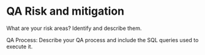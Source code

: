 # QA Risk and mitigation <a name="qa"></a>

What are your risk areas? Identify and describe them.



QA Process:
Describe your QA process and include the SQL queries used to execute it.
